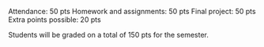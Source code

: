 
Attendance: 50 pts
Homework and assignments: 50 pts
Final project: 50 pts
Extra points possible: 20 pts

Students will be graded on a total of 150 pts for the semester.

